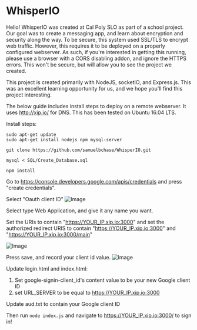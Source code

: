 # WhisperIO

Hello! WhisperIO was created at Cal Poly SLO as part of a school project. Our goal was to create a messaging app, and learn about encryption and security along the way.
To be secure, this system used SSL/TLS to encrypt web traffic. However, this requires it to be deployed on a properly configured webserver. As such, if you're interested in getting this running, please use a browser with a CORS disabling addon, and ignore the HTTPS errors. This won't be secure, but will allow you to see the project we created.

This project is created primarily with NodeJS, socketIO, and Express.js. This was an excellent learning opportunity for us, and we hope you'll find this project interesting.

The below guide includes install steps to deploy on a remote webserver. It uses http://xip.io/ for DNS. This has been tested on Ubuntu 16.04 LTS.

Install steps:

    sudo apt-get update
    sudo apt-get install nodejs npm mysql-server

    git clone https://github.com/samuelbchase/WhisperIO.git

    mysql < SQL/Create_Database.sql

    npm install

Go to https://console.developers.google.com/apis/credentials and press "create credentials". 

Select "Oauth client ID"
![Image](https://ibb.co/Lp9qZGD)

Select type Web Application, and give it any name you want.

Set the URIs to contain "https://YOUR_IP.xip.io:3000" 
and set the authorized redirect URIS to contain "https://YOUR_IP.xip.io:3000" and "https://YOUR_IP.xip.io:3000/main"

![Image](https://ibb.co/RgVd7sh)

Press save, and record your client id value.
![Image](https://ibb.co/gRvyp3n)

Update login.html and index.html: 
1) Set google-signin-client_id's content value to be your new Google client ID
2) set URL_SERVER to be equal to https://YOUR_IP.xip.io:3000

Update aud.txt to contain your Google client ID

Then run `node index.js` and navigate to https://YOUR_IP.xip.io:3000/ to sign in!
